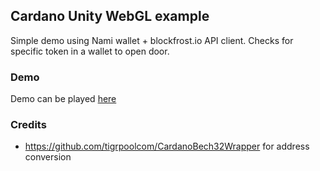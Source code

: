 ## Cardano Unity WebGL example

Simple demo using Nami wallet + blockfrost.io API client. Checks for specific token in a wallet to open door.

### Demo

Demo can be played [here](...)

### Credits

- https://github.com/tigrpoolcom/CardanoBech32Wrapper for address conversion